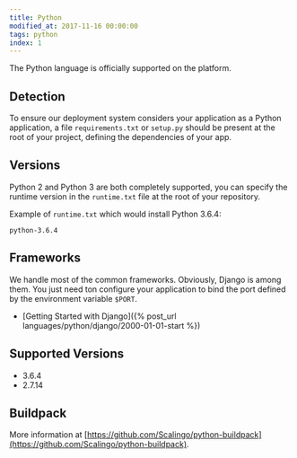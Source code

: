 ```yaml
---
title: Python
modified_at: 2017-11-16 00:00:00
tags: python
index: 1
---
```


The Python language is officially supported on the platform.

## Detection

To ensure our deployment system considers your application as a Python
application, a file `requirements.txt` or `setup.py` should be present at the
root of your project, defining the dependencies of your app.

## Versions

Python 2 and Python 3 are both completely supported, you can specify the
runtime version in the `runtime.txt` file at the root of your repository.

Example of `runtime.txt` which would install Python 3.6.4:

```text
python-3.6.4
```

## Frameworks

We handle most of the common frameworks. Obviously, Django is among them. You just need ton
configure your application to bind the port defined by the environment variable `$PORT`.

* [Getting Started with Django]({% post_url languages/python/django/2000-01-01-start %})

## Supported Versions

* 3.6.4
* 2.7.14

## Buildpack

More information at
[https://github.com/Scalingo/python-buildpack](https://github.com/Scalingo/python-buildpack).

